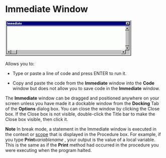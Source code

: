 
# Immediate Window


![](images/immed_ZA01201615.gif)



Allows you to:




- Type or paste a line of code and press ENTER to run it.
    
- Copy and paste the code from the  **Immediate** window into the **Code** window but does not allow you to save code in the **Immediate** window.
    

The  **Immediate** window can be dragged and positioned anywhere on your screen unless you have made it a dockable window from the **Docking** Tab of the **Options** dialog box.
You can close the window by clicking the Close box. If the Close box is not visible, double-click the Title bar to make the Close box visible, then click it.

 **Note**  In break mode, a statement in the Immediate window is executed in the context or [scope](b8bdf64f-5920-1ae9-16d0-b26d09524a30.md) that is displayed in the Procedure box. For example, if you type **Print**_variablename_ , your output is the value of a local variable. This is the same as if the **Print** method had occurred in the procedure you were executing when the program halted.

